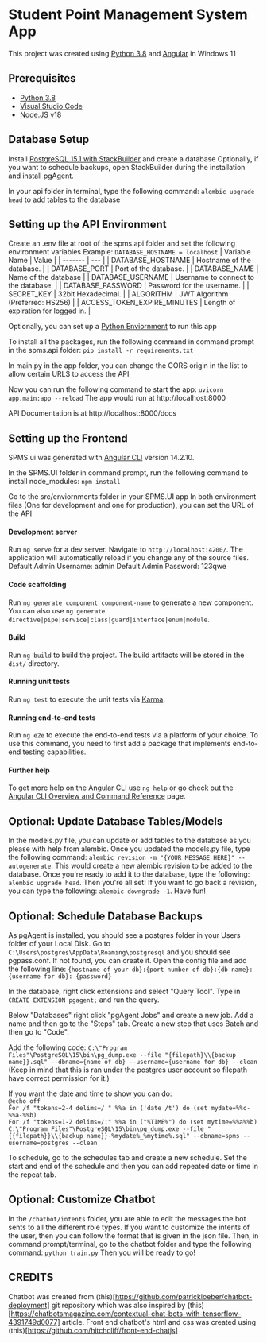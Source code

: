 # Student Point Management System App

This project was created using [Python 3.8](https://docs.python.org/3.8/) and [Angular](https://angular.io/) in Windows 11

## Prerequisites

- [Python 3.8](https://www.python.org/downloads/)
- [Visual Studio Code](https://code.visualstudio.com/download)
- [Node.JS v18](https://nodejs.org/en/download/)

## Database Setup

Install [PostgreSQL 15.1 with StackBuilder](https://www.enterprisedb.com/downloads/postgres-postgresql-downloads) and create a database
Optionally, if you want to schedule backups, open StackBuilder during the installation and install pgAgent.

In your api folder in terminal, type the following command: `alembic upgrade head` to add tables to the database

## Setting up the API Environment
Create an .env file at root of the spms.api folder and set the following environment variables
Example:
`DATABASE_HOSTNAME = localhost`
| Variable Name | Value  |
| ------- | --- |
| DATABASE_HOSTNAME | Hostname of the database. |
| DATABASE_PORT | Port of the database. |
| DATABASE_NAME | Name of the database |
| DATABASE_USERNAME | Username to connect to the database. |
| DATABASE_PASSWORD | Password for the username. |
| SECRET_KEY | 32bit Hexadecimal. |
| ALGORITHM | JWT Algorithm (Preferred: HS256) |
| ACCESS_TOKEN_EXPIRE_MINUTES | Length of expiration for logged in. |

Optionally, you can set up a [Python Enviornment](https://packaging.python.org/en/latest/guides/installing-using-pip-and-virtual-environments/) to run this app

To install all the packages, run the following command in command prompt in the spms.api folder:
`pip install -r requirements.txt`

In main.py in the app folder, you can change the CORS origin in the list to allow certain URLS to access the API

Now you can run the following command to start the app:
`uvicorn app.main:app --reload`
The app would run at http://localhost:8000

API Documentation is at http://localhost:8000/docs

## Setting up the Frontend
SPMS.ui was generated with [Angular CLI](https://github.com/angular/angular-cli) version 14.2.10.

In the SPMS.UI folder in command prompt, run the following command to install node_modules:
`npm install`

Go to the src/enviornments folder in your SPMS.UI app
In both environment files (One for development and one for production), you can set the URL of the API

#### Development server

Run `ng serve` for a dev server. Navigate to `http://localhost:4200/`. The application will automatically reload if you change any of the source files.
Default Admin Username: admin
Default Admin Password: 123qwe

#### Code scaffolding

Run `ng generate component component-name` to generate a new component. You can also use `ng generate directive|pipe|service|class|guard|interface|enum|module`.

#### Build

Run `ng build` to build the project. The build artifacts will be stored in the `dist/` directory.

#### Running unit tests

Run `ng test` to execute the unit tests via [Karma](https://karma-runner.github.io).

#### Running end-to-end tests

Run `ng e2e` to execute the end-to-end tests via a platform of your choice. To use this command, you need to first add a package that implements end-to-end testing capabilities.

#### Further help

To get more help on the Angular CLI use `ng help` or go check out the [Angular CLI Overview and Command Reference](https://angular.io/cli) page.

## Optional: Update Database Tables/Models
In the models.py file, you can update or add tables to the database as you please with help from alembic. Once you updated the models.py file, type the following command: `alembic revision -m "{YOUR MESSAGE HERE}" --autogenerate`. This would create a new alembic revision to be added to the database. Once you're ready to add it to the database, type the following: `alembic upgrade head`. Then you're all set! If you want to go back a revision, you can type the following: `alembic downgrade -1`. Have fun!


## Optional: Schedule Database Backups
As pgAgent is installed, you should see a postgres folder in your Users folder of your Local Disk.
Go to `C:\Users\postgres\AppData\Roaming\postgresql` and you should see pgpass.conf. If not found, you can create it.
Open the config file and add the following line: 
`{hostname of your db}:{port number of db}:{db name}:{username for db}: {password}`

In the database, right click extensions and select "Query Tool".
Type in `CREATE EXTENSION pgagent;` and run the query.

Below "Databases" right click "pgAgent Jobs" and create a new job.
Add a name and then go to the "Steps" tab.
Create a new step that uses Batch and then go to "Code".

Add the following code:
`C:\"Program Files"\PostgreSQL\15\bin\pg_dump.exe --file "{filepath}\\{backup name}}.sql" --dbname={name of db} --username={username for db} --clean`
(Keep in mind that this is ran under the postgres user account so filepath have correct permission for it.)

If you want the date and time to show you can do:\
`@echo off`\
`For /f "tokens=2-4 delims=/ " %%a in ('date /t') do (set mydate=%%c-%%a-%%b)`\
`For /f "tokens=1-2 delims=/:" %%a in ("%TIME%") do (set mytime=%%a%%b)`\
`C:\"Program Files"\PostgreSQL\15\bin\pg_dump.exe --file "{{filepath}}\\{backup name}}-%mydate%_%mytime%.sql" --dbname=spms --username=postgres --clean`

To schedule, go to the schedules tab and create a new schedule.
Set the start and end of the schedule and then you can add repeated date or time in the repeat tab.

## Optional: Customize Chatbot
In the `/chatbot/intents` folder, you are able to edit the messages the bot sents to all the different role types. If you want to customize the intents of the user, then you can follow the format that is given in the json file. Then, in command prompt/terminal, go to the chatbot folder and type the following command:
`python train.py`
Then you will be ready to go!

## CREDITS

Chatbot was created from (this)[https://github.com/patrickloeber/chatbot-deployment] git repository which was also inspired by (this)[https://chatbotsmagazine.com/contextual-chat-bots-with-tensorflow-4391749d0077] article. Front end chatbot's html and css was created using (this)[https://github.com/hitchcliff/front-end-chatjs]